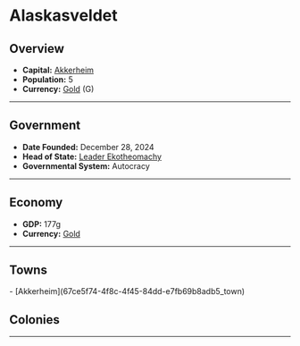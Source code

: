 <!--UNDEDITED FILE, remove this entire line if this file has been edited!-->
# <!--NAME-->Alaskasveldet<!--NAME-->

## Overview

- **Capital:** <!--CAPITAL_LINK-->[Akkerheim](67ce5f74-4f8c-4f45-84dd-e7fb69b8adb5_town)<!--CAPITAL_LINK-->
- **Population:** <!--POPULATION-->5<!--POPULATION-->
- **Currency:** <!--CURRENCY_LINK-->[Gold](Gold_currency)<!--CURRENCY_LINK--> (<!--CURRENCY_ABV-->G<!--CURRENCY_ABV-->)

---

## Government

- **Date Founded:** <!--FOUNDED-->December 28, 2024<!--FOUNDED-->
- **Head of State:** <!--LEADER_TITLE_LINK-->[Leader Ekotheomachy](Ekotheomachy_user)<!--LEADER_TITLE_LINK-->
- **Governmental System:** <!--GOVERNMENT-->Autocracy<!--GOVERNMENT-->

---

## Economy

- **GDP:** <!--GDP-->177g<!--GDP-->
- **Currency:** <!--CURRENCY_LINK-->[Gold](Gold_currency)<!--CURRENCY_LINK-->

---

## Towns

<!--TOWNS-->- [Akkerheim](67ce5f74-4f8c-4f45-84dd-e7fb69b8adb5_town)<!--TOWNS-->

## Colonies

<!--COLONIES--><!--COLONIES-->

---